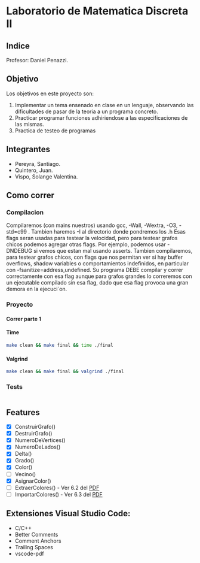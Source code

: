 # Laboratorio de Matematica Discreta II

## Indice



Profesor: Daniel Penazzi.

## Objetivo

Los objetivos en este proyecto son:
1. Implementar un tema ensenado en clase en un lenguaje, observando las dificultades de pasar de la teoria a un
programa concreto.
2. Practicar programar funciones adhiriendose a las especificaciones de las mismas.
3. Practica de testeo de programas

## Integrantes

- Pereyra, Santiago.
- Quintero, Juan.
- Vispo, Solange Valentina.

## Como correr

### Compilacion

Compilaremos (con mains nuestros) usando gcc, -Wall, -Wextra, -O3, -std=c99 . Tambien haremos -I al directorio
donde pondremos los .h
Esas flags seran usadas para testear la velocidad, pero para testear grafos chicos podemos agregar otras flags.
Por ejemplo, podemos usar -DNDEBUG si vemos que estan mal usando asserts.
Tambien compilaremos, para testear grafos chicos, con flags que nos permitan ver si hay buffer overflows,
shadow variables o comportamientos indefinidos, en particular con -fsanitize=address,undefined. Su programa
DEBE compilar y correr correctamente con esa flag aunque para grafos grandes lo correremos con un ejecutable
compilado sin esa flag, dado que esa flag provoca una gran demora en la ejecuci´on.

### Proyecto

#### Correr parte 1

#### Time

```bash
make clean && make final && time ./final
```

#### Valgrind

```bash
make clean && make final && valgrind ./final
```

### Tests

```bash
```

## Features

- [x] ConstruirGrafo()
- [x] DestruirGrafo()
- [x] NumeroDeVertices()
- [x] NumeroDeLados()
- [x] Delta()
- [x] Grado()
- [x] Color()
- [ ] Vecino()
- [x] AsignarColor()
- [ ] ExtraerColores() - Ver 6.2 del [PDF](PDFs/Parte1ProyectoMDII2024.pdf)
- [ ] ImportarColores() - Ver 6.3 del [PDF](PDFs/Parte1ProyectoMDII2024.pdf)

## Extensiones Visual Studio Code:

- C/C++
- Better Comments
- Comment Anchors
- Trailing Spaces
- vscode-pdf